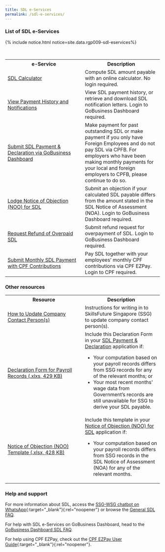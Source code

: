 ```yaml
---
title: SDL e-Services
permalink: /sdl-e-services/
---
```


### List of SDL e-Services

{% include notice.html notice=site.data.rgp009-sdl-eservices%}

<br>
<table>
<tr>
    <th style='width: 50%;'> <b>e-Service</b> </th>
    <th style='width: auto;'> <b>Description</b> </th>
</tr>
<tr>
    <td> 
        <a href="https://go.gov.sg/sdl-calculator" target="_blank" rel="noopener">SDL Calculator</a>
    </td> 
    <td>
        Compute SDL amount payable with an online calculator. No login required.
    </td>
</tr>
<tr>
    <td> 
        <a href="https://dashboard.gobusiness.gov.sg/sdl" target="_blank" rel="noopener">View Payment History and Notifications</a>
    </td> 
    <td>
        View SDL payment history, or retrieve and download SDL notification letters. Login to GoBusiness Dashboard required.
    </td>
</tr>
<tr>
    <td> 
        <a href="https://dashboard.gobusiness.gov.sg/sdl/make-payment" target="_blank" rel="noopener">Submit SDL Payment & Declaration via GoBusiness Dashboard</a>
    </td> 
    <td>
        Make payment for past outstanding SDL or make payment if you only have Foreign Employees and do not pay SDL via CPFB. For employers who have been making monthly payments for your local and foreign employers to CPFB, please continue to do so.
    </td>
</tr>
<tr>
    <td> 
        <a href="https://dashboard.gobusiness.gov.sg/sdl/file-notice-of-object" target="_blank" rel="noopener">Lodge Notice of Objection (NOO) for SDL</a>
    </td> 
    <td>
        Submit an objection if your calculated SDL payable differs from the amount stated in the SDL Notice of Assessment (NOA). Login to GoBusiness Dashboard required.
    </td>
</tr>
<tr>
    <td> 
        <a href="https://dashboard.gobusiness.gov.sg/sdl/request-refund" target="_blank" rel="noopener">Request Refund of Overpaid SDL</a>
    </td> 
    <td>
        Submit refund request for overpayment of SDL. Login to GoBusiness Dashboard required.
    </td>
</tr>
<tr>
    <td> 
        <a href="https://www.cpf.gov.sg/employer/login" target="_blank" rel="noopener">Submit Monthly SDL Payment with CPF Contributions</a>
    </td> 
    <td>
        Pay SDL together with your employees’ monthly CPF contributions via CPF EZPay. Login to CPF required.
    </td>
</tr>
</table>

### Other resources

<table>
<tr>
    <th style='width: 50%;'> <b>Resource</b> </th>
    <th style='width: auto;'> <b>Description</b> </th>
</tr>
<tr>
    <td> 
        <a href="/dashboard-faqs/sdl-notifications/">How to Update Company Contact Person(s)</a>
    </td>
    <td>
        Instructions for writing in to SkillsFuture Singapore (SSG) to update company contact person(s).
    </td>
</tr>
<tr>
    <td> 
        <a href="https://go.gov.sg/sdl-declaration-form">Declaration Form for Payroll Records (.xlxs, 429 KB)</a>
    </td>
    <td> 
        Include this Declaration Form in your <a href="https://dashboard.gobusiness.gov.sg/sdl/make-payment">SDL Payment & Declaration</a> application if:
        <ul>
        <li>Your computation based on your payroll records differs from SSG records for any of the relevant months; or</li>
        <li>Your most recent months' wage data from Government’s records are still unavailable for SSG to derive your SDL payable.</li>
        </ul>
    </td>
</tr>
<tr>
    <td> 
        <a href="https://go.gov.sg/sdl-notice-of-objection-form" target="_blank" rel="noopener">Notice of Objection (NOO) Template (.xlsx, 428 KB)</a>
    </td>
    <td>
        Include this template in your <a href="https://dashboard.gobusiness.gov.sg/sdl/file-notice-of-object" target="_blank" rel="noopener">Notice of Objection (NOO) for SDL</a> application if:
        <ul>
        <li>Your computation based on your payroll records differs from SSG records in the SDL Notice of Assessment (NOA) for any of the relevant months.</li>
        </ul>
    </td>
</tr>
</table>

### Help and support


For more information about SDL, access the [SSG-WSG chatbot on WhatsApp](https://api.whatsapp.com/send/?phone=6598436277&text=Hello%21+Welcome+to+Chat+with+SSG-WSG.+Find+out+more+about+SSG+and+WSG+programmes+and+services+here.+Press+send+to+start+the+chat.+By+pressing+send%2C+you+agree+to+interact+with+SSG+and+WSG+on+this+channel.%0D%0A%0D%0APlease+note+that+this+is+a+Beta+version+and+we+appreciate+your+patience+as+we+work+to+enhance+your+experience){:target="_blank"}{:rel="noopener"} or browse the [General SDL FAQ](/skills-development-levy-faqs/).

For help with SDL e-Services on GoBusiness Dashboard, head to the [GoBusiness Dashboard SDL FAQ](/dashboard-faqs/sdl-on-gobusiness/).

For help using CPF EZPay, check out the [CPF EZPay User Guide](https://www.cpf.gov.sg/employer/making-cpf-contributions/submitting-cpf-contributions-via-cpf-ezpay){:target="_blank"}{:rel="noopener"}.